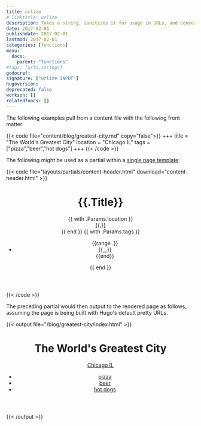 ```yaml
---
title: urlize
# linktitle: urlize
description: Takes a string, sanitizes it for usage in URLs, and converts spaces to hyphens.
date: 2017-02-01
publishdate: 2017-02-01
lastmod: 2017-02-01
categories: [functions]
menu:
  docs:
    parent: "functions"
#tags: [urls,strings]
godocref:
signature: ["urlize INPUT"]
hugoversion:
deprecated: false
workson: []
relatedfuncs: []
---
```


The following examples pull from a content file with the following front matter:

{{< code file="content/blog/greatest-city.md" copy="false">}}
+++
title = "The World's Greatest City"
location = "Chicago IL"
tags = ["pizza","beer","hot dogs"]
+++
{{< /code >}}

The following might be used as a partial within a [single page template][singletemplate]:

{{< code file="layouts/partials/content-header.html" download="content-header.html" >}}
<header>
    <h1>{{.Title}}</h1>
    {{ with .Params.location }}
        <div><a href="/locations/{{ . | urlize}}">{{.}}</a></div>
    {{ end }}
    <!-- Creates a list of tags for the content and links to each of their pages -->
    {{ with .Params.tags }}
    <ul>
        {{range .}}
            <li>
                <a href="/tags/{{ . | urlize }}">{{ . }}</a>
            </li>
        {{end}}
    </ul>
    {{ end }}
</header>
{{< /code >}}

The preceding partial would then output to the rendered page as follows, assuming the page is being built with Hugo's default pretty URLs.

{{< output file="/blog/greatest-city/index.html" >}}
<header>
    <h1>The World's Greatest City</h1>
    <div><a href="/locations/chicago-il/">Chicago IL</a></div>
    <ul>
        <li>
            <a href="/tags/pizza">pizza</a>
        </li>
        <li>
            <a href="/tags/beer">beer</a>
        </li>
        <li>
            <a href="/tags/hot-dogs">hot dogs</a>
        </li>
    </ul>
</header>
{{< /output >}}


[singletemplate]: /templates/single-page-templates/
